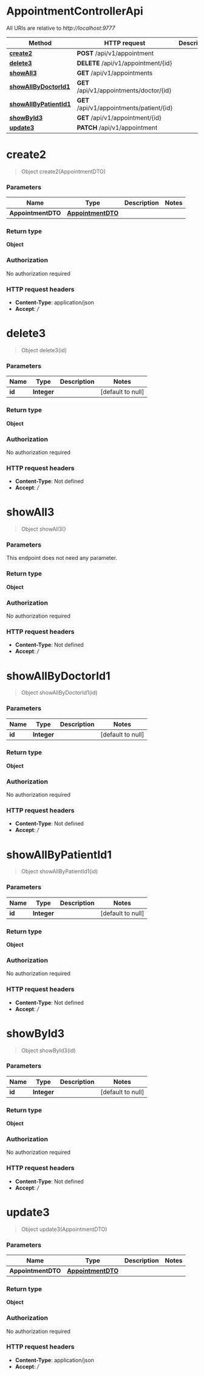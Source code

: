 # AppointmentControllerApi

All URIs are relative to *http://localhost:9777*

| Method | HTTP request | Description |
|------------- | ------------- | -------------|
| [**create2**](AppointmentControllerApi.md#create2) | **POST** /api/v1/appointment |  |
| [**delete3**](AppointmentControllerApi.md#delete3) | **DELETE** /api/v1/appointment/{id} |  |
| [**showAll3**](AppointmentControllerApi.md#showAll3) | **GET** /api/v1/appointments |  |
| [**showAllByDoctorId1**](AppointmentControllerApi.md#showAllByDoctorId1) | **GET** /api/v1/appointments/doctor/{id} |  |
| [**showAllByPatientId1**](AppointmentControllerApi.md#showAllByPatientId1) | **GET** /api/v1/appointments/patient/{id} |  |
| [**showById3**](AppointmentControllerApi.md#showById3) | **GET** /api/v1/appointment/{id} |  |
| [**update3**](AppointmentControllerApi.md#update3) | **PATCH** /api/v1/appointment |  |


<a name="create2"></a>
# **create2**
> Object create2(AppointmentDTO)



### Parameters

|Name | Type | Description  | Notes |
|------------- | ------------- | ------------- | -------------|
| **AppointmentDTO** | [**AppointmentDTO**](../Models/AppointmentDTO.md)|  | |

### Return type

**Object**

### Authorization

No authorization required

### HTTP request headers

- **Content-Type**: application/json
- **Accept**: */*

<a name="delete3"></a>
# **delete3**
> Object delete3(id)



### Parameters

|Name | Type | Description  | Notes |
|------------- | ------------- | ------------- | -------------|
| **id** | **Integer**|  | [default to null] |

### Return type

**Object**

### Authorization

No authorization required

### HTTP request headers

- **Content-Type**: Not defined
- **Accept**: */*

<a name="showAll3"></a>
# **showAll3**
> Object showAll3()



### Parameters
This endpoint does not need any parameter.

### Return type

**Object**

### Authorization

No authorization required

### HTTP request headers

- **Content-Type**: Not defined
- **Accept**: */*

<a name="showAllByDoctorId1"></a>
# **showAllByDoctorId1**
> Object showAllByDoctorId1(id)



### Parameters

|Name | Type | Description  | Notes |
|------------- | ------------- | ------------- | -------------|
| **id** | **Integer**|  | [default to null] |

### Return type

**Object**

### Authorization

No authorization required

### HTTP request headers

- **Content-Type**: Not defined
- **Accept**: */*

<a name="showAllByPatientId1"></a>
# **showAllByPatientId1**
> Object showAllByPatientId1(id)



### Parameters

|Name | Type | Description  | Notes |
|------------- | ------------- | ------------- | -------------|
| **id** | **Integer**|  | [default to null] |

### Return type

**Object**

### Authorization

No authorization required

### HTTP request headers

- **Content-Type**: Not defined
- **Accept**: */*

<a name="showById3"></a>
# **showById3**
> Object showById3(id)



### Parameters

|Name | Type | Description  | Notes |
|------------- | ------------- | ------------- | -------------|
| **id** | **Integer**|  | [default to null] |

### Return type

**Object**

### Authorization

No authorization required

### HTTP request headers

- **Content-Type**: Not defined
- **Accept**: */*

<a name="update3"></a>
# **update3**
> Object update3(AppointmentDTO)



### Parameters

|Name | Type | Description  | Notes |
|------------- | ------------- | ------------- | -------------|
| **AppointmentDTO** | [**AppointmentDTO**](../Models/AppointmentDTO.md)|  | |

### Return type

**Object**

### Authorization

No authorization required

### HTTP request headers

- **Content-Type**: application/json
- **Accept**: */*

